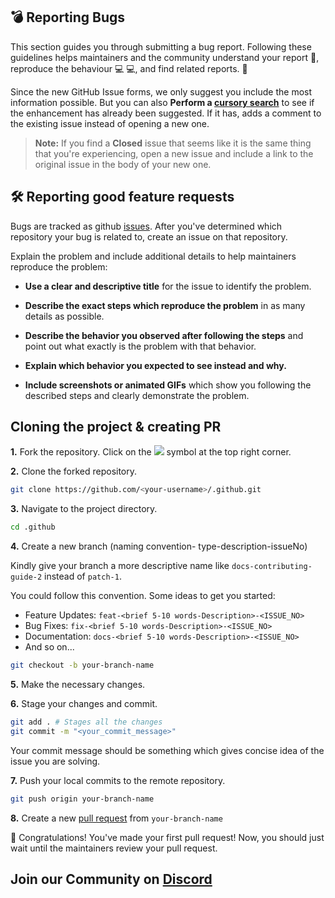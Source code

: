 ## 💣 Reporting Bugs 

This section guides you through submitting a bug report. Following these guidelines helps maintainers and the community understand your report 📝, reproduce the behaviour 💻 💻, and find related reports. 🔎

Since the new GitHub Issue forms, we only suggest you include the most information possible. But you can also **Perform a [cursory search](https://github.com/krshname/username-checker/issues)** to see if the enhancement has already been suggested. If it has, adds a comment to the existing issue instead of opening a new one.

> **Note:** If you find a **Closed** issue that seems like it is the same thing that you're experiencing, open a new issue and include a link to the original issue in the body of your new one.


## 🛠 Reporting good feature requests

Bugs are tracked as github [issues](https://github.com/krshname/username-checker/issues). After you've determined which repository your bug is related to, create an issue on that repository.

Explain the problem and include additional details to help maintainers reproduce the problem:

* **Use a clear and descriptive title** for the issue to identify the problem.
* **Describe the exact steps which reproduce the problem** in as many details as possible. 

* **Describe the behavior you observed after following the steps** and point out what exactly is the problem with that behavior.
* **Explain which behavior you expected to see instead and why.**
* **Include screenshots or animated GIFs** which show you following the described steps and clearly demonstrate the problem.

## Cloning the project & creating PR
**1.** Fork the repository. Click on the <a  href="https://github.com/CeruleanCodersComm/.github"><img  src="https://img.icons8.com/fluency/30/000000/code-fork.png"/></a> symbol at the top right corner.

**2.** Clone the forked repository.

```bash
git clone https://github.com/<your-username>/.github.git
```

**3.** Navigate to the project directory.

```bash
cd .github
```

**4.** Create a new branch (naming convention- type-description-issueNo)

Kindly give your branch a more descriptive name like `docs-contributing-guide-2` instead of `patch-1`.

You could follow this convention. Some ideas to get you started:

*   Feature Updates: `feat-<brief 5-10 words-Description>-<ISSUE_NO>`
*   Bug Fixes: `fix-<brief 5-10 words-Description>-<ISSUE_NO>`
*   Documentation: `docs-<brief 5-10 words-Description>-<ISSUE_NO>`
*   And so on...

```bash
git checkout -b your-branch-name
```

**5.** Make the necessary changes.

**6.** Stage your changes and commit.

```bash
git add . # Stages all the changes
git commit -m "<your_commit_message>"
```
Your commit message should be something which gives concise idea of the issue you are solving.

**7.** Push your local commits to the remote repository.

```bash
git push origin your-branch-name
```

**8.** Create a new [pull request](https://help.github.com/en/github/collaborating-with-issues-and-pull-requests/creating-a-pull-request) from `your-branch-name`

🎉 Congratulations! You've made your first pull request! Now, you should just wait until the maintainers review your pull request.


## Join our Community on [Discord](https://dsc.gg/ceruleancoders)
